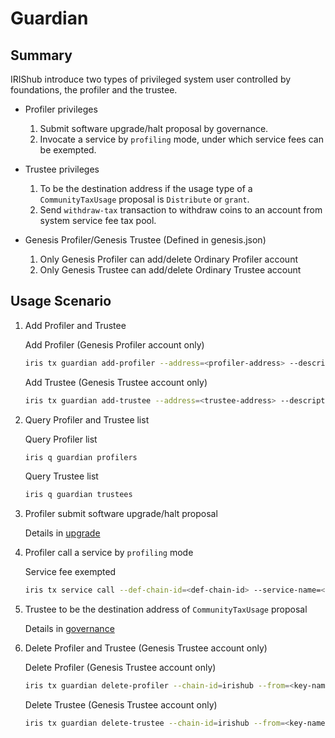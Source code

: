 # Guardian

## Summary

IRIShub introduce two types of privileged system user controlled by foundations, the profiler and the trustee.

* Profiler privileges
    1. Submit software upgrade/halt proposal by governance.
    2. Invocate a service by `profiling` mode, under which service fees can be exempted.

* Trustee privileges
    1. To be the destination address if the usage type of a `CommunityTaxUsage` proposal is `Distribute` or `grant`.
    2. Send `withdraw-tax` transaction to withdraw coins to an account from system service fee tax pool.

* Genesis Profiler/Genesis Trustee (Defined in genesis.json)
    1. Only Genesis Profiler can add/delete Ordinary Profiler account
    2. Only Genesis Trustee can add/delete Ordinary Trustee account

## Usage Scenario

1. Add Profiler and Trustee

    Add Profiler (Genesis Profiler account only)

    ```bash
    iris tx guardian add-profiler --address=<profiler-address> --description=<profiler-description> --chain-id=irishub --from=<key-name> --fees=0.3iris
    ```

    Add Trustee (Genesis Trustee account only)

    ```bash
    iris tx guardian add-trustee --address=<trustee-address> --description=<trustee-description> --chain-id=irishub --from=<key-name> --fees=0.3iris
    ```

2. Query Profiler and Trustee list

    Query Profiler list

    ```bash
    iris q guardian profilers
    ```

    Query Trustee list

    ```bash
    iris q guardian trustees
    ```

3. Profiler submit software upgrade/halt proposal

    Details in [upgrade](upgrade.md)

4. Profiler call a service by `profiling` mode

    Service fee exempted

    ```bash
    iris tx service call --def-chain-id=<def-chain-id> --service-name=<service-name> --method-id=<method-id> --bind-chain-id=<bind-chain-id> --provider=<provider-address> --service-fee=1iris --request-data=<request-data> --chain-id=irishub --from=<key-name> --fees=0.3iris --profiling=true
    ```

5. Trustee to be the destination address of `CommunityTaxUsage` proposal

    Details in [governance](governance.md#proposals-on-community-funds-usage)

6. Delete Profiler and Trustee (Genesis Trustee account only)

    Delete Profiler (Genesis Trustee account only)

    ```bash
    iris tx guardian delete-profiler --chain-id=irishub --from=<key-name> --fees=0.3iris --address=<profiler-address>
    ```

    Delete Trustee (Genesis Trustee account only)

    ```bash
    iris tx guardian delete-trustee --chain-id=irishub --from=<key-name> --fees=0.3iris --address=<trustee-address>
    ```
